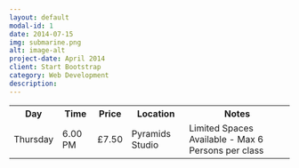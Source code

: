 ```yaml
---
layout: default
modal-id: 1
date: 2014-07-15
img: submarine.png
alt: image-alt
project-date: April 2014
client: Start Bootstrap
category: Web Development
description: 
---
```

<TABLE>
    <TR>
        <TH>Day</TH>
        <TH>Time</TH>
        <TH>Price</TH>
        <TH>Location</TH>
        <TH>Notes</TH>
    </TR>
    <TR>
        <TD>Thursday</TD>
        <TD>6.00 PM</TD>
        <TD>£7.50</TD>
        <TD>Pyramids Studio</TD>
        <TD>Limited Spaces Available - Max 6 Persons per class</TD>
    </TR>
</TABLE>